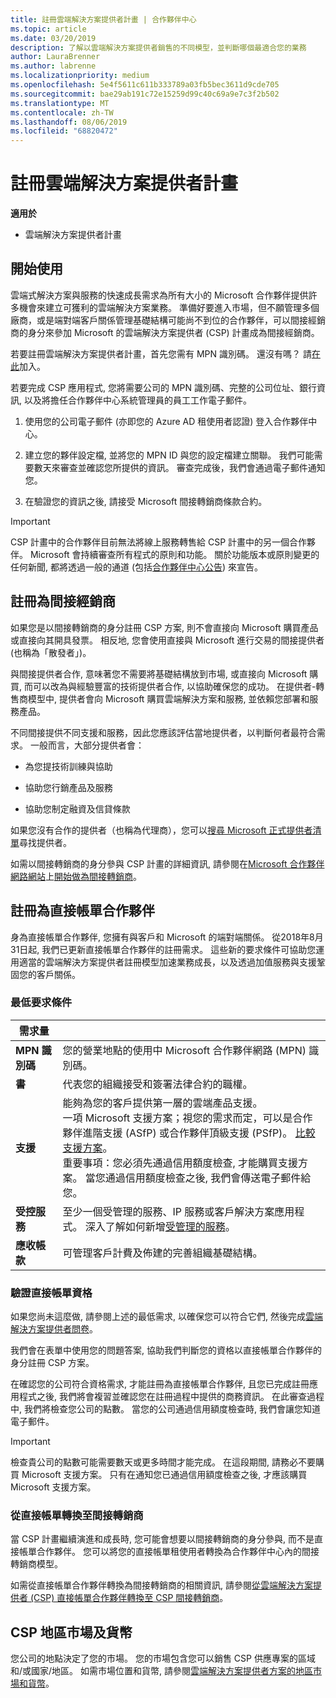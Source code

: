 ```yaml
---
title: 註冊雲端解決方案提供者計畫 | 合作夥伴中心
ms.topic: article
ms.date: 03/20/2019
description: 了解以雲端解決方案提供者銷售的不同模型，並判斷哪個最適合您的業務
author: LauraBrenner
ms.author: labrenne
ms.localizationpriority: medium
ms.openlocfilehash: 5e4f5611c611b333789a03fb5bec3611d9cde705
ms.sourcegitcommit: bae29ab191c72e15259d99c40c69a9e7c3f2b502
ms.translationtype: MT
ms.contentlocale: zh-TW
ms.lasthandoff: 08/06/2019
ms.locfileid: "68820472"
---
```

# <a name="enroll-in-the-cloud-solution-provider-program"></a>註冊雲端解決方案提供者計畫

**適用於**

- 雲端解決方案提供者計畫  

## <a name="get-started"></a>開始使用

雲端式解決方案與服務的快速成長需求為所有大小的 Microsoft 合作夥伴提供許多機會來建立可獲利的雲端解決方案業務。 準備好要進入市場，但不願管理多個廠商，或是端對端客戶關係管理基礎結構可能尚不到位的合作夥伴，可以間接經銷商的身分來參加 Microsoft 的雲端解決方案提供者 (CSP) 計畫成為間接經銷商。

若要註冊雲端解決方案提供者計畫，首先您需有 MPN 識別碼。 還沒有嗎？ 請[在此](https://epe.mspartner.microsoft.com/EPE/portal/en-US?partnerid=)加入。

若要完成 CSP 應用程式, 您將需要公司的 MPN 識別碼、完整的公司位址、銀行資訊, 以及將擔任合作夥伴中心系統管理員的員工工作電子郵件。

1. 使用您的公司電子郵件 (亦即您的 Azure AD 租使用者認證) 登入合作夥伴中心。

2. 建立您的夥伴設定檔, 並將您的 MPN ID 與您的設定檔建立關聯。
我們可能需要數天來審查並確認您所提供的資訊。 審查完成後，我們會通過電子郵件通知您。

3. 在驗證您的資訊之後, 請接受 Microsoft 間接轉銷商條款合約。

> [!IMPORTANT]  
> CSP 計畫中的合作夥伴目前無法將線上服務轉售給 CSP 計畫中的另一個合作夥伴。 Microsoft 會持續審查所有程式的原則和功能。 關於功能版本或原則變更的任何新聞, 都將透過一般的通道 (包括[合作夥伴中心公告](https://partner.microsoft.com/pcv/announcements)) 來宣告。

## <a name="enroll-as-an-indirect-reseller"></a>註冊為間接經銷商

如果您是以間接轉銷商的身分註冊 CSP 方案, 則不會直接向 Microsoft 購買產品或直接向其開具發票。 相反地, 您會使用直接與 Microsoft 進行交易的間接提供者 (也稱為「散發者」)。

與間接提供者合作, 意味著您不需要將基礎結構放到市場, 或直接向 Microsoft 購買, 而可以改為與經驗豐富的技術提供者合作, 以協助確保您的成功。 在提供者-轉售商模型中, 提供者會向 Microsoft 購買雲端解決方案和服務, 並依賴您部署和服務產品。

不同間接提供不同支援和服務，因此您應該評估當地提供者，以判斷何者最符合需求。 一般而言，大部分提供者會：

- 為您提技術訓練與協助

- 協助您行銷產品及服務

- 協助您制定融資及信貸條款

如果您沒有合作的提供者（也稱為代理商），您可以[搜尋 Microsoft 正式提供者清單](https://partnercenter.microsoft.com/partner/find-a-provider)尋找提供者。

如需以間接轉銷商的身分參與 CSP 計畫的詳細資訊, 請參閱在[Microsoft 合作夥伴網路網站](https://partner.microsoft.com/)上[開始做為間接轉銷商](https://partner.microsoft.com/cloud-solution-provider/whats-required)。 

## <a name="enroll-as-a-direct-bill-partner"></a>註冊為直接帳單合作夥伴

身為直接帳單合作夥伴, 您擁有與客戶和 Microsoft 的端對端關係。 從2018年8月31日起, 我們已更新直接帳單合作夥伴的註冊需求。 這些新的要求條件可協助您運用適當的雲端解決方案提供者註冊模型加速業務成長，以及透過加值服務與支援鞏固您的客戶關係。 

### <a name="minimum-requirements"></a>最低要求條件

|**需求量**|                             |
|--------------------------------|--------------------------------------------------------------|
|**MPN 識別碼**   |您的營業地點的使用中 Microsoft 合作夥伴網路 (MPN) 識別碼。    |
|**書**   |代表您的組織接受和簽署法律合約的職權。|
|**支援**   |能夠為您的客戶提供第一層的雲端產品支援。 <br>一項 Microsoft 支援方案；視您的需求而定，可以是合作夥伴進階支援 (ASfP) 或合作夥伴頂級支援 (PSfP)。 [比較支援方案](https://partner.microsoft.com/support/partnersupport)。<br> 重要事項：您必須先通過信用額度檢查, 才能購買支援方案。 當您通過信用額度檢查之後, 我們會傳送電子郵件給您。 |
|**受控服務**   |至少一個受管理的服務、IP 服務或客戶解決方案應用程式。 深入了解如何新增[受管理的服務](https://partner.microsoft.com/business-opportunities/managed-services-provider)。|
|**應收帳款** |可管理客戶計費及佈建的完善組織基礎結構。

### <a name="verify-direct-bill-eligibility"></a>驗證直接帳單資格

如果您尚未這麼做, 請參閱上述的最低需求, 以確保您可以符合它們, 然後完成[雲端解決方案提供者問卷](https://partner.microsoft.com/cloud-solution-provider/assessment)。

我們會在表單中使用您的問題答案, 協助我們判斷您的資格以直接帳單合作夥伴的身分註冊 CSP 方案。

在確認您的公司符合資格需求, 才能註冊為直接帳單合作夥伴, 且您已完成註冊應用程式之後, 我們將會複習並確認您在註冊過程中提供的商務資訊。 在此審查過程中, 我們將檢查您公司的點數。 當您的公司通過信用額度檢查時, 我們會讓您知道電子郵件。

>[!IMPORTANT]
>檢查貴公司的點數可能需要數天或更多時間才能完成。 在這段期間, 請務必不要購買 Microsoft 支援方案。 只有在通知您已通過信用額度檢查之後, 才應該購買 Microsoft 支援方案。

### <a name="transition-from-direct-bill-to-indirect-reseller"></a>從直接帳單轉換至間接轉銷商

當 CSP 計畫繼續演進和成長時, 您可能會想要以間接轉銷商的身分參與, 而不是直接帳單合作夥伴。 您可以將您的直接帳單租使用者轉換為合作夥伴中心內的間接轉銷商模型。

如需從直接帳單合作夥伴轉換為間接轉銷商的相關資訊, 請參閱[從雲端解決方案提供者 (CSP) 直接帳單合作夥伴轉換至 CSP 間接轉銷商](transition-direct-to-indirect.md)。

## <a name="csp-regional-markets-and-currencies"></a>CSP 地區市場及貨幣

您公司的地點決定了您的市場。 您的市場包含您可以銷售 CSP 供應專案的區域和/或國家/地區。 如需市場位置和貨幣, 請參閱[雲端解決方案提供者方案的地區市場和貨幣](regional-authorization-overview.md)。

